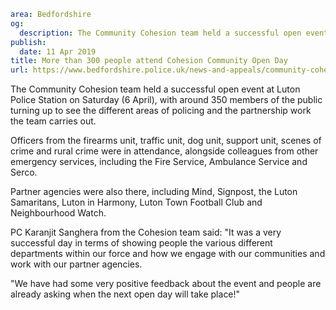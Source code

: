 ```yaml
area: Bedfordshire
og:
  description: The Community Cohesion team held a successful open event at Luton Police Station on Saturday (6 April), with around 350 members of the public turning up to see the different areas of policing and the partnership work the team carries out.
publish:
  date: 11 Apr 2019
title: More than 300 people attend Cohesion Community Open Day
url: https://www.bedfordshire.police.uk/news-and-appeals/community-cohesion-engagment-day-april19
```

The Community Cohesion team held a successful open event at Luton Police Station on Saturday (6 April), with around 350 members of the public turning up to see the different areas of policing and the partnership work the team carries out.

Officers from the firearms unit, traffic unit, dog unit, support unit, scenes of crime and rural crime were in attendance, alongside colleagues from other emergency services, including the Fire Service, Ambulance Service and Serco.

Partner agencies were also there, including Mind, Signpost, the Luton Samaritans, Luton in Harmony, Luton Town Football Club and Neighbourhood Watch.

PC Karanjit Sanghera from the Cohesion team said: "It was a very successful day in terms of showing people the various different departments within our force and how we engage with our communities and work with our partner agencies.

"We have had some very positive feedback about the event and people are already asking when the next open day will take place!"
